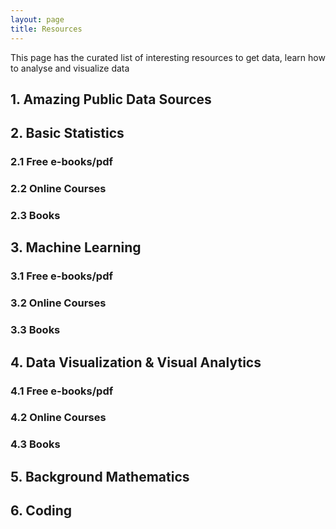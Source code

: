 ```yaml
---
layout: page
title: Resources 
---
```

This page has the curated list of interesting resources to get data, learn how to analyse and visualize data 

## 1. Amazing Public Data Sources 




## 2. Basic Statistics 

### 2.1 Free e-books/pdf



### 2.2 Online Courses 



### 2.3 Books 



## 3. Machine Learning 

### 3.1 Free e-books/pdf



### 3.2 Online Courses 


### 3.3 Books



## 4. Data Visualization & Visual Analytics 


### 4.1 Free e-books/pdf


### 4.2 Online Courses 



### 4.3 Books


## 5. Background Mathematics 





## 6. Coding 



